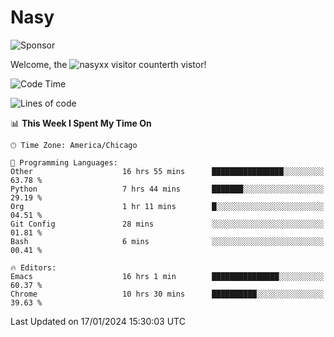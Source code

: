 # Nasy

<!--
<p align="center">
<img height="200" src="https://github-readme-stats.vercel.app/api?username=nasyxx&count_private=true&show_icons=true&theme=dracula&include_all_commits=true"/>
<img height="200" src="https://github-readme-stats.vercel.app/api/top-langs/?username=nasyxx&theme=dracula&hide=html,jupyter+notebook&count_private=true&show_icons=true"/>
</p>

  
----------------
-->

![Sponsor](https://img.shields.io/static/v1.svg?label=Sponsor&message=%E2%9D%A4&logo=GitHub&style=flat&color=pink)
 
Welcome, the ![nasyxx visitor counter](https://count.getloli.com/get/@nasyxx?theme=rule34)th vistor!
 
<!--START_SECTION:waka-->
![Code Time](http://img.shields.io/badge/Code%20Time-4%2C230%20hrs%2045%20mins-blue)

![Lines of code](https://img.shields.io/badge/From%20Hello%20World%20I%27ve%20Written-6.3%20million%20lines%20of%20code-blue)

📊 **This Week I Spent My Time On** 

```text
🕑︎ Time Zone: America/Chicago

💬 Programming Languages: 
Other                    16 hrs 55 mins      ████████████████░░░░░░░░░   63.78 % 
Python                   7 hrs 44 mins       ███████░░░░░░░░░░░░░░░░░░   29.19 % 
Org                      1 hr 11 mins        █░░░░░░░░░░░░░░░░░░░░░░░░   04.51 % 
Git Config               28 mins             ░░░░░░░░░░░░░░░░░░░░░░░░░   01.81 % 
Bash                     6 mins              ░░░░░░░░░░░░░░░░░░░░░░░░░   00.41 % 

🔥 Editors: 
Emacs                    16 hrs 1 min        ███████████████░░░░░░░░░░   60.37 % 
Chrome                   10 hrs 30 mins      ██████████░░░░░░░░░░░░░░░   39.63 % 
```


 Last Updated on 17/01/2024 15:30:03 UTC
<!--END_SECTION:waka-->

<!-- ![visitors](https://visitor-badge.laobi.icu/badge?page_id=nasyxx.nasyxx) -->
